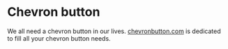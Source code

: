# Chevron button

We all need a chevron button in our lives. [chevronbutton.com](https://chevronbutton.com) is dedicated to fill all your chevron button needs.
